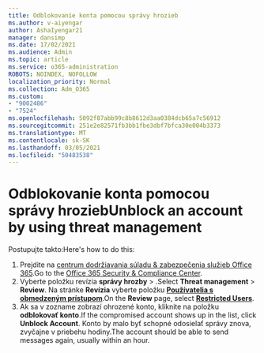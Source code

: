 ```yaml
---
title: Odblokovanie konta pomocou správy hrozieb
ms.author: v-aiyengar
author: AshaIyengar21
manager: dansimp
ms.date: 17/02/2021
ms.audience: Admin
ms.topic: article
ms.service: o365-administration
ROBOTS: NOINDEX, NOFOLLOW
localization_priority: Normal
ms.collection: Adm_O365
ms.custom:
- "9002486"
- "7524"
ms.openlocfilehash: 5092f87abb99c8b8612d3aa0384dcb65a7c56912
ms.sourcegitcommit: 251e2e82571fb3bb1fbe3dbf7bfca30e004b3373
ms.translationtype: MT
ms.contentlocale: sk-SK
ms.lasthandoff: 03/05/2021
ms.locfileid: "50483538"
---
```

# <a name="unblock-an-account-by-using-threat-management"></a><span data-ttu-id="d8c33-102">Odblokovanie konta pomocou správy hrozieb</span><span class="sxs-lookup"><span data-stu-id="d8c33-102">Unblock an account by using threat management</span></span>

<span data-ttu-id="d8c33-103">Postupujte takto:</span><span class="sxs-lookup"><span data-stu-id="d8c33-103">Here's how to do this:</span></span> 

1. <span data-ttu-id="d8c33-104">Prejdite na [centrum dodržiavania súladu & zabezpečenia služieb Office 365](https://go.microsoft.com/fwlink/p/?linkid=2077143).</span><span class="sxs-lookup"><span data-stu-id="d8c33-104">Go to the [Office 365 Security & Compliance Center](https://go.microsoft.com/fwlink/p/?linkid=2077143).</span></span>
1. <span data-ttu-id="d8c33-105">Vyberte položku revízia **správy hrozby**  >  .</span><span class="sxs-lookup"><span data-stu-id="d8c33-105">Select **Threat management** > **Review**.</span></span> <span data-ttu-id="d8c33-106">Na stránke **Revízia** vyberte položku **[Používatelia s obmedzeným prístupom](https://go.microsoft.com/fwlink/?linkid=2103514)**.</span><span class="sxs-lookup"><span data-stu-id="d8c33-106">On the **Review** page, select **[Restricted Users](https://go.microsoft.com/fwlink/?linkid=2103514)**.</span></span>
1. <span data-ttu-id="d8c33-107">Ak sa v zozname zobrazí ohrozené konto, kliknite na položku **odblokovať konto**.</span><span class="sxs-lookup"><span data-stu-id="d8c33-107">If the compromised account shows up in the list, click **Unblock Account**.</span></span> <span data-ttu-id="d8c33-108">Konto by malo byť schopné odosielať správy znova, zvyčajne v priebehu hodiny.</span><span class="sxs-lookup"><span data-stu-id="d8c33-108">The account should be able to send messages again, usually within an hour.</span></span>